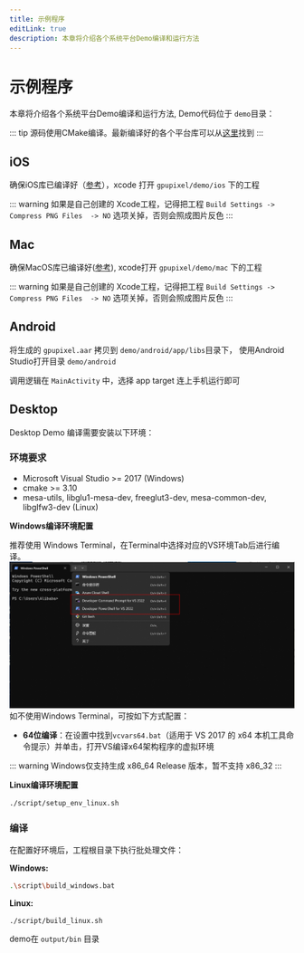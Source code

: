 ```yaml
---
title: 示例程序
editLink: true
description: 本章将介绍各个系统平台Demo编译和运行方法
---
```


# 示例程序

本章将介绍各个系统平台Demo编译和运行方法, Demo代码位于 `demo`目录：

::: tip
源码使用CMake编译。最新编译好的各个平台库可以从[这里](https://github.com/pixpark/gpupixel/releases/latest)找到
:::

## iOS
确保iOS库已编译好（[参考](build#ios)），xcode 打开 `gpupixel/demo/ios` 下的工程

::: warning
如果是自己创建的 Xcode工程，记得把工程 `Build Settings -> Compress PNG Files  -> NO` 选项关掉，否则会照成图片反色
:::

## Mac
确保MacOS库已编译好([参考](build#mac)), xcode打开 `gpupixel/demo/mac` 下的工程
 
::: warning
如果是自己创建的 Xcode工程，记得把工程 `Build Settings -> Compress PNG Files  -> NO` 选项关掉，否则会照成图片反色
:::

## Android

将生成的 `gpupixel.aar` 拷贝到 `demo/android/app/libs`目录下， 使用Android Studio打开目录 `demo/android`
 
调用逻辑在 `MainActivity` 中，选择 app target 连上手机运行即可

## Desktop

Desktop Demo 编译需要安装以下环境：

### 环境要求
- Microsoft Visual Studio >= 2017 (Windows)
- cmake >= 3.10
- mesa-utils, libglu1-mesa-dev, freeglut3-dev, mesa-common-dev, libglfw3-dev (Linux)

**Windows编译环境配置**

推荐使用 Windows Terminal，在Terminal中选择对应的VS环境Tab后进行编译。
![Windows Terminal](../../image/win-terminal.png)
如不使用Windows Terminal，可按如下方式配置：

- **64位编译**：在设置中找到`vcvars64.bat`（适用于 VS 2017 的 x64 本机工具命令提示）并单击，打开VS编译x64架构程序的虚拟环境

::: warning
Windows仅支持生成 x86_64 Release 版本，暂不支持 x86_32
:::
 
**Linux编译环境配置**

```bash
./script/setup_env_linux.sh
```

### 编译

在配置好环境后，工程根目录下执行批处理文件：

**Windows:**

```bash
.\script\build_windows.bat
```

**Linux:**

```bash
./script/build_linux.sh
```

demo在 `output/bin` 目录
